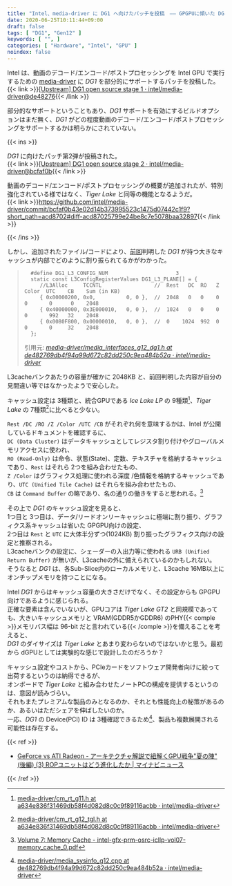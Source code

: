 ```yaml
---
title: "Intel、media-driver に DG1 へ向けたパッチを投稿　―― GPGPUに傾いた DG1 のキャッシュ設定"
date: 2020-06-25T10:11:44+09:00
draft: false
tags: [ "DG1", "Gen12" ]
keywords: [ "", ]
categories: [ "Hardware", "Intel", "GPU" ]
noindex: false
---
```


Intel は、動画のデコード/エンコード/ポストプロセッシングを Intel GPU で実行するための [media-driver](https://github.com/intel/media-driver) に *DG1* を部分的にサポートするパッチを投稿した。  
{{< link >}}[[Upstream] DG1 open source stage 1 · intel/media-driver@de48276](https://github.com/intel/media-driver/commit/de482769db4f94a99d672c82dd250c9ea484b52a){{< /link >}}

部分的なサポートということもあり、*DG1* サポートを有効にするビルドオプションはまだ無く、*DG1* がどの程度動画のデコード/エンコード/ポストプロセッシングをサポートするかは明らかにされていない。  

{{< ins >}}

*DG1* に向けたパッチ第2弾が投稿された。  
{{< link >}}[[Upstream] DG1 open source stage 2 · intel/media-driver@bcfaf0b](https://github.com/intel/media-driver/commit/bcfaf0b43e02d14b373995523c1475d07442c1f9?short_path=acd8702){{< /link >}}

動画のデコード/エンコード/ポストプロセッシングの概要が追加されたが、特別強化されている様ではなく、*Tiger Lake* と同等の機能となるようだ。  
{{< link >}}<https://github.com/intel/media-driver/commit/bcfaf0b43e02d14b373995523c1475d07442c1f9?short_path=acd8702#diff-acd87025799e24be8c7e5078baa32897>{{< /link >}}

{{< /ins >}}

しかし、追加されたファイル/コードにより、[前回](/posts/2020/06/20/intel-dg1-support-opencl-levelzero/)判明した *DG1* が持つ大きなキャッシュが内部でどのように割り振られてるかがわかった。  

 >       #define DG1_L3_CONFIG_NUM                      3
 >       static const L3ConfigRegisterValues DG1_L3_PLANE[] = {
 >          //L3Alloc     TCCNTL                 //  Rest   DC  RO   Z    Color  UTC    CB    Sum (in KB)
 >          { 0x00000200, 0x0,          0, 0 },  //  2048   0   0    0    0       0      0    2048
 >          { 0x40000000, 0x3E000010,   0, 0 },  //  1024   0   0    0    0       992   32    2048
 >          { 0x0080F800, 0x00000010,   0, 0 },  //  0    1024  992  0    0       0     32    2048
 >       };
 >
 > 引用元: <cite>[media-driver/media_interfaces_g12_dg1.h at de482769db4f94a99d672c82dd250c9ea484b52a · intel/media-driver](https://github.com/intel/media-driver/blob/de482769db4f94a99d672c82dd250c9ea484b52a/media_driver/agnostic/gen12_dg1/media_interfaces/media_interfaces_g12_dg1.h)</cite>

L3cacheバンクあたりの容量が確かに 2048KB と、前回判明した内容が自分の見間違い等ではなかったようで安心した。  

キャッシュ設定は 3種類と、統合GPUである *Ice Lake LP* の 9種類[^1]、*Tiger Lake* の 7種類[^2]に比べると少ない。  

[^1]: [media-driver/cm_rt_g11.h at a634e836f31469db58f4d082d8c0c9f89116acbb · intel/media-driver](https://github.com/intel/media-driver/blob/a634e836f31469db58f4d082d8c0c9f89116acbb/cmrtlib/agnostic/share/cm_rt_g11.h)
[^2]: [media-driver/cm_rt_g12_tgl.h at a634e836f31469db58f4d082d8c0c9f89116acbb · intel/media-driver](https://github.com/intel/media-driver/blob/a634e836f31469db58f4d082d8c0c9f89116acbb/cmrtlib/agnostic/share/cm_rt_g12_tgl.h)

`Rest /DC /RO /Z /Color /UTC /CB` がそれぞれ何を意味するかは、Intel が公開しているドキュメントを確認するに、  
`DC (Data Cluster)` はデータキャッシュとしてレジスタ割り付けやグローバルメモリアクセスに使われ、  
`RO (Read-Only)` は命令、状態(State)、定数、テキスチャを格納するキャッシュであり、`Rest` はそれら 2つを組み合わせたもの、  
`Z /Color` はグラフィクス処理に使われる深度 /色情報を格納するキャッシュであり、`UTC (Unified Tile Cache)` はそれらを組み合わせたもの、  
`CB` は `Command Buffer` の略であり、名の通りの働きをすると思われる。[^3]  
<!--  未確認、NVIDIA GPU の L1cacheみたく、`Rest` と `UTC` は組み合わせたキャッシュそれぞれの容量が可変であったりするのだろうか。   -->

[^3]: [Volume 7: Memory Cache - intel-gfx-prm-osrc-icllp-vol07-memory_cache_0.pdf](https://01.org/sites/default/files/documentation/intel-gfx-prm-osrc-icllp-vol07-memory_cache_0.pdf)

その上で *DG1* のキャッシュ設定を見ると、  
1つ目と 3つ目は、データ/リードオンリーキャッシュに極端に割り振り、グラフィクス系キャッシュは省いた GPGPU向けの設定、  
2つ目は `Rest` と `UTC` に大体半分ずつ(1024KB) 割り振ったグラフィクス向けの設定と推察される。  
L3cacheバンクの設定に、シェーダーの入出力等に使われる `URB (Unified Return Buffer)` が無いが、L3cacheの外に備えられているのかもしれない。  
そうなると *DG1* は、各Sub-Slice内のローカルメモリと、L3cache 16MB以上にオンチップメモリを持つことになる。  

Intel *DG1* からはキャッシュ容量の大きさだけでなく、その設定からも GPGPU向けであるように感じられる。  
正確な要素は含んでいないが、GPUコアは *Tiger Lake GT2* と同規模であっても、大きいキャッシュメモリと VRAM(GDDR5かGDDR6) のPHY{{< comple >}}メモリバス幅は 96-bit だと言われている{{< /comple >}}を備えることを考えると、  
*DG1* のダイサイズは *Tiger Lake* とあまり変わらないのではないかと思う。最初から dGPUとしては実験的な感じで設計したのだろうか？  

キャッシュ設定やコストから、PCIeカードをソフトウェア開発者向けに絞って出荷するというのは納得できるが、  
オンボードで *Tiger Lake* と組み合わせたノートPCの構成を提供するというのは、意図が読みづらい。  
それもまたプレミアムな製品のみとなるのか、それとも性能向上の秘策があるのか、あるいはただシェアを伸ばしたいのか。  
一応、*DG1* の Device(PCI) ID は 3種確認できるため[^4]、製品も複数展開される可能性は存在する。  

[^4]: [media-driver/media_sysinfo_g12.cpp at de482769db4f94a99d672c82dd250c9ea484b52a · intel/media-driver](https://github.com/intel/media-driver/blob/de482769db4f94a99d672c82dd250c9ea484b52a/media_driver/linux/gen12/ddi/media_sysinfo_g12.cpp#L251)

{{< ref >}}

 * [GeForce vs ATI Radeon - アーキテクチャ解説で紐解くGPU戦争"夏の陣" (後編) (3) ROPユニットはどう進化したか | マイナビニュース](https://news.mynavi.jp/article/20080728-s_gpu02/3)

{{< /ref >}}
